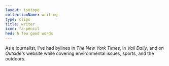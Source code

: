 ```yaml
---
layout: isotope
collectionName: writing
type: clips
title: writer
icon: fa-pencil
hed: A few good words
---
```


As a journalist, I've had bylines in *The New York Times*, in *Vail Daily*, and on *Outside's* website while covering environmental issues, sports, and the outdoors.
